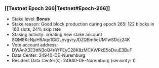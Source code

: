 ### [[Testnet Epoch 266|Testnet#Epoch-266]]
* Stake level: **Bonus**
* Stake reason: Good block production during epoch 265: 122 blocks in 160 slots, 24% skip rate
* Staking activity: creating new stake account 8QM8KcNjaH5Aqc1GiDLxvgvryJDZQBm5eUM1wSDcz24K
* Vote account address: DWAnX3E3ttN3oQ4nYfFEyC28K8zMCKWRkE5oDvuE3BuF
* Data Center: 24940-DE-Nuremburg
* Resident Data Center(s): 24940-DE-Nuremburg (seniority: 1)